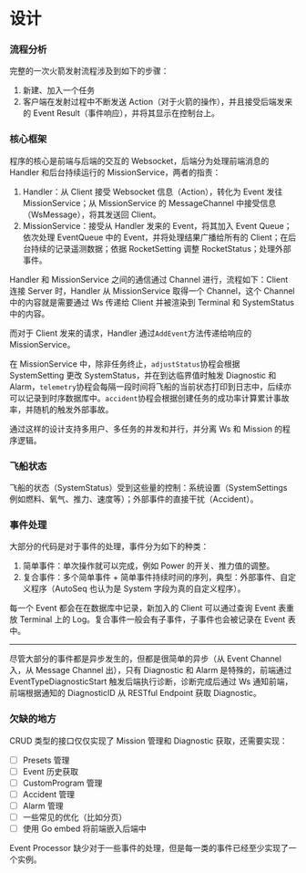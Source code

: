 # 设计

### 流程分析

完整的一次火箭发射流程涉及到如下的步骤：

1. 新建、加入一个任务
2. 客户端在发射过程中不断发送 Action（对于火箭的操作），并且接受后端发来的 Event Result（事件响应），并将其显示在控制台上。

### 核心框架

程序的核心是前端与后端的交互的 Websocket，后端分为处理前端消息的 Handler 和后台持续运行的 MissionService，两者的指责：

1. Handler：从 Client 接受 Websocket 信息（Action），转化为 Event 发往 MissionService；从 MissionService 的 MessageChannel 中接受信息（WsMessage），将其发送回 Client。
2. MissionService：接受从 Handler 发来的 Event，将其加入 Event Queue；依次处理 EventQueue 中的 Event，并将处理结果广播给所有的 Client；在后台持续的记录遥测数据；依据 RocketSetting 调整 RocketStatus；处理外部事件。

Handler 和 MissionService 之间的通信通过 Channel 进行，流程如下：Client 连接 Server 时，Handler 从 MissionService 取得一个 Channel，这个 Channel 中的内容就是需要通过 Ws 传递给 Client 并被渲染到 Terminal 和 SystemStatus 中的内容。

而对于 Client 发来的请求，Handler 通过`AddEvent`方法传递给响应的 MissionService。

在 MissionService 中，除非任务终止，`adjustStatus`协程会根据 SystemSetting 更改 SystemStatus，并在到达临界值时触发 Diagnostic 和 Alarm，`telemetry`协程会每隔一段时间将飞船的当前状态打印到日志中，后续亦可以记录到时序数据库中。`accident`协程会根据创建任务的成功率计算累计事故率，并随机的触发外部事故。

通过这样的设计支持多用户、多任务的并发和并行，并分离 Ws 和 Mission 的程序逻辑。

### 飞船状态

飞船的状态（SystemStatus）受到这些量的控制：系统设置（SystemSettings 例如燃料、氧气、推力、速度等）；外部事件的直接干扰（Accident）。

### 事件处理

大部分的代码是对于事件的处理，事件分为如下的种类：

1. 简单事件：单次操作就可以完成，例如 Power 的开关、推力值的调整。
2. 复合事件：多个简单事件 + 简单事件持续时间的序列，典型：外部事件、自定义程序（AutoSeq 也认为是 System 字段为真的自定义程序）。

每一个 Event 都会在在数据库中记录，新加入的 Client 可以通过查询 Event 表重放 Terminal 上的 Log。复合事件一般会有子事件，子事件也会被记录在 Event 表中。

---

尽管大部分的事件都是异步发生的，但都是很简单的异步（从 Event Channel 入，从 Message Channel 出），只有 Diagnostic 和 Alarm 是特殊的，前端通过 EventTypeDiagnosticStart 触发后端执行诊断，诊断完成后通过 Ws 通知前端，前端根据通知的 DiagnosticID 从 RESTful Endpoint 获取 Diagnostic。

### 欠缺的地方

CRUD 类型的接口仅仅实现了 Mission 管理和 Diagnostic 获取，还需要实现：

- [ ] Presets 管理
- [ ] Event 历史获取
- [ ] CustomProgram 管理
- [ ] Accident 管理
- [ ] Alarm 管理
- [ ] 一些常见的优化（比如分页）
- [ ] 使用 Go embed 将前端嵌入后端中

Event Processor 缺少对于一些事件的处理，但是每一类的事件已经至少实现了一个实例。
